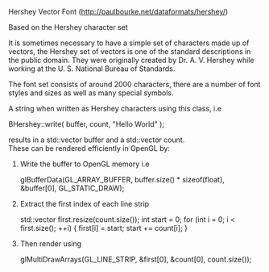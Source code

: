 Hershey Vector Font (http://paulbourke.net/dataformats/hershey/)

 Based on the Hershey character set

 It is sometimes necessary to have a simple set of characters made up of vectors, 
 the Hershey set of vectors is one of the standard descriptions in the public domain. 
 They were originally created by Dr. A. V. Hershey while working at the U. S. National Bureau of Standards.

 The font set consists of around 2000 characters, there are a number of font styles 
 and sizes as well as many special symbols.
 
 A string when written as Hershey characters using this class, i.e
 
 BHershey::write( buffer,  count, "Hello World" );
 
 results in a std::vector<float> buffer and a std::vector<int> count.  
 These can be rendered efficiently in OpenGL by:
 
 1) Write the buffer to OpenGL memory i.e
 
     glBufferData(GL_ARRAY_BUFFER, buffer.size() * sizeof(float), &buffer[0], GL_STATIC_DRAW);
    
 2) Extract the first index of each line strip
 
     std::vector<int> first.resize(count.size());
     int start = 0;
     for (int i = 0; i < first.size(); ++i) 
     { 
         first[i] = start;
         start += count[i];
     }
 3) Then render using
 
     glMultiDrawArrays(GL_LINE_STRIP, &first[0], &count[0],  count.size());
